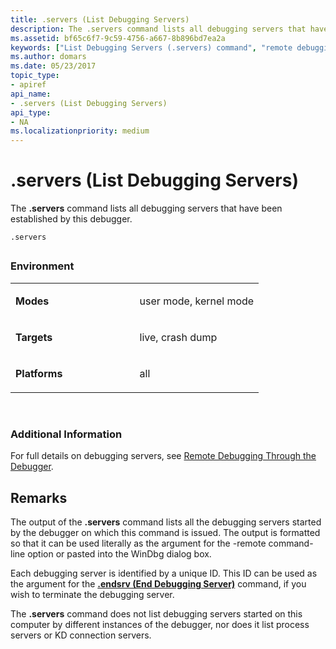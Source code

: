 ```yaml
---
title: .servers (List Debugging Servers)
description: The .servers command lists all debugging servers that have been established by this debugger.
ms.assetid: bf65c6f7-9c59-4756-a667-8b896bd7ea2a
keywords: ["List Debugging Servers (.servers) command", "remote debugging through the debugger, List Debugging Servers (.servers) command", ".servers (List Debugging Servers) Windows Debugging"]
ms.author: domars
ms.date: 05/23/2017
topic_type:
- apiref
api_name:
- .servers (List Debugging Servers)
api_type:
- NA
ms.localizationpriority: medium
---
```


# .servers (List Debugging Servers)


The **.servers** command lists all debugging servers that have been established by this debugger.

```
.servers 
```

## <span id="ddk_meta_list_debugging_servers_dbg"></span><span id="DDK_META_LIST_DEBUGGING_SERVERS_DBG"></span>


### <span id="Environment"></span><span id="environment"></span><span id="ENVIRONMENT"></span>Environment

<table>
<colgroup>
<col width="50%" />
<col width="50%" />
</colgroup>
<tbody>
<tr class="odd">
<td align="left"><p><strong>Modes</strong></p></td>
<td align="left"><p>user mode, kernel mode</p></td>
</tr>
<tr class="even">
<td align="left"><p><strong>Targets</strong></p></td>
<td align="left"><p>live, crash dump</p></td>
</tr>
<tr class="odd">
<td align="left"><p><strong>Platforms</strong></p></td>
<td align="left"><p>all</p></td>
</tr>
</tbody>
</table>

 

### <span id="Additional_Information"></span><span id="additional_information"></span><span id="ADDITIONAL_INFORMATION"></span>Additional Information

For full details on debugging servers, see [Remote Debugging Through the Debugger](remote-debugging-through-the-debugger.md).

Remarks
-------

The output of the **.servers** command lists all the debugging servers started by the debugger on which this command is issued. The output is formatted so that it can be used literally as the argument for the -remote command-line option or pasted into the WinDbg dialog box.

Each debugging server is identified by a unique ID. This ID can be used as the argument for the [**.endsrv (End Debugging Server)**](-endsrv--end-debugging-server-.md) command, if you wish to terminate the debugging server.

The **.servers** command does not list debugging servers started on this computer by different instances of the debugger, nor does it list process servers or KD connection servers.

 

 





